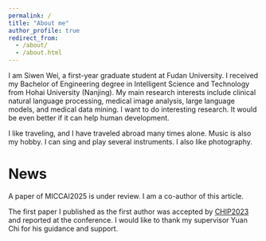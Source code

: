 ```yaml
---
permalink: /
title: "About me"
author_profile: true
redirect_from: 
  - /about/
  - /about.html
---
```

I am Siwen Wei, a first-year graduate student at Fudan University. I received my Bachelor of Engineering degree in Intelligent Science and Technology from Hohai University (Nanjing). My main research interests include clinical natural language processing, medical image analysis, large language models, and medical data mining. I want to do interesting research. It would be even better if it can help human development.

I like traveling, and I have traveled abroad many times alone. Music is also my hobby. I can sing and play several instruments. I also like photography.


News
======
A paper of MICCAI2025 is under review. I am a co-author of this article.

The first paper I published as the first author was accepted by [CHIP2023](https://link.springer.com/chapter/10.1007/978-981-99-9864-7_18#Sec5) and reported at the conference. I would like to thank my supervisor Yuan Chi for his guidance and support.



